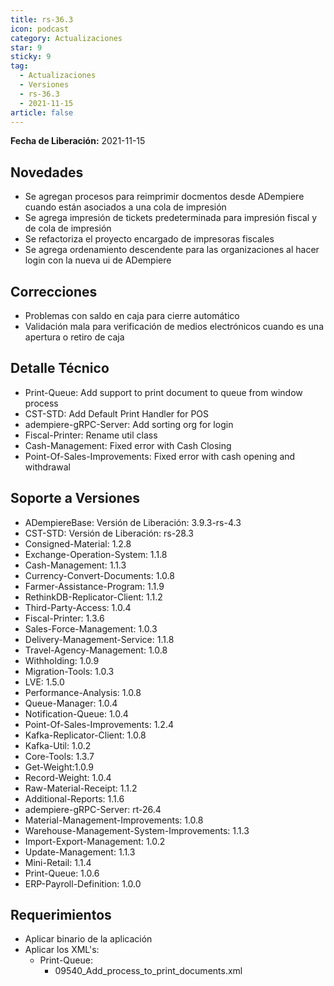 ```yaml
---
title: rs-36.3
icon: podcast
category: Actualizaciones
star: 9
sticky: 9
tag:
  - Actualizaciones
  - Versiones
  - rs-36.3
  - 2021-11-15
article: false
---
```


**Fecha de Liberación:** 2021-11-15

## Novedades

- Se agregan procesos para reimprimir docmentos desde ADempiere cuando están asociados a una cola de impresión
- Se agrega impresión de tickets predeterminada para impresión fiscal y de cola de impresión
- Se refactoriza el proyecto encargado de impresoras fiscales
- Se agrega ordenamiento descendente para las organizaciones al hacer login con la nueva ui de ADempiere

## Correcciones

- Problemas con saldo en caja para cierre automático
- Validación mala para verificación de medios electrónicos cuando es una apertura o retiro de caja

## Detalle Técnico

- Print-Queue: Add support to print document to queue from window process
- CST-STD: Add Default Print Handler for POS
- adempiere-gRPC-Server: Add sorting org for login
- Fiscal-Printer: Rename util class
- Cash-Management: Fixed error with Cash Closing
- Point-Of-Sales-Improvements: Fixed error with cash opening and withdrawal

## Soporte a Versiones

- ADempiereBase: Versión de Liberación: 3.9.3-rs-4.3
- CST-STD: Versión de Liberación: rs-28.3
- Consigned-Material: 1.2.8
- Exchange-Operation-System: 1.1.8
- Cash-Management: 1.1.3
- Currency-Convert-Documents: 1.0.8
- Farmer-Assistance-Program: 1.1.9
- RethinkDB-Replicator-Client: 1.1.2
- Third-Party-Access: 1.0.4
- Fiscal-Printer: 1.3.6
- Sales-Force-Management: 1.0.3
- Delivery-Management-Service: 1.1.8
- Travel-Agency-Management: 1.0.8
- Withholding: 1.0.9
- Migration-Tools: 1.0.3
- LVE: 1.5.0
- Performance-Analysis: 1.0.8
- Queue-Manager: 1.0.4
- Notification-Queue: 1.0.4
- Point-Of-Sales-Improvements: 1.2.4
- Kafka-Replicator-Client: 1.0.8
- Kafka-Util: 1.0.2
- Core-Tools: 1.3.7
- Get-Weight:1.0.9
- Record-Weight: 1.0.4
- Raw-Material-Receipt: 1.1.2
- Additional-Reports: 1.1.6
- adempiere-gRPC-Server: rt-26.4
- Material-Management-Improvements: 1.0.8
- Warehouse-Management-System-Improvements: 1.1.3
- Import-Export-Management: 1.0.2
- Update-Management: 1.1.3
- Mini-Retail: 1.1.4
- Print-Queue: 1.0.6
- ERP-Payroll-Definition: 1.0.0

## Requerimientos

- Aplicar binario de la aplicación
- Aplicar los XML's:
  - Print-Queue:
    - 09540_Add_process_to_print_documents.xml
